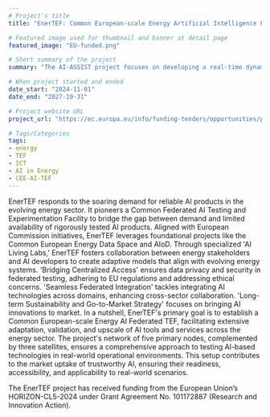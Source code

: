 ```yaml
---
# Project's title
title: "EnerTEF: Common European-scale Energy Artificial Intelligence Federated Testing and Experimentation Facility"

# Featured image used for thumbnail and banner at detail page
featured_image: "EU-funded.png"

# Short summary of the project
summary: "The AI-ASSIST project focuses on developing a real-time dynamic stability assessment (DSA) tool for electric power systems, using artificial intelligence to enhance stability monitoring in response to rapidly changing environmental and technological demands. The project aims to integrate advanced monitoring infrastructure with AI techniques to predict and address potential instabilities in power systems. Organizations involved in this initiative include the University of Ljubljana's Faculty of Electrical Engineering (UL-FE), the Jožef Stefan Institute (JSI), and ELES, Slovenias national transmission system operator. The Jožef Stefan Institute is responsible for developing and optimizing AI techniques for database management and real-time recognition of power system conditions."

# When project started and ended
date_start: "2024-11-01"
date_end: "2027-10-31"

# Project website URL
project_url: "https://ec.europa.eu/info/funding-tenders/opportunities/portal/screen/opportunities/projects-details/43108390/101172887/HORIZON"

# Tags/Categories
tags:
- energy
- TEF
- ICT
- AI in Energy
- CEE-AI-TEF
---
```


EnerTEF responds to the soaring demand for reliable AI products in the evolving energy sector. It pioneers a Common Federated AI Testing and Experimentation Facility to bridge the gap between demand and limited availability of rigorously tested AI products. Aligned with European Commission initiatives, EnerTEF leverages foundational projects like the Common European Energy Data Space and AIoD. Through specialized 'AI Living Labs,' EnerTEF fosters collaboration between energy stakeholders and AI developers to create adaptive models that align with evolving energy systems. 'Bridging Centralized Access' ensures data privacy and security in federated testing, adhering to EU regulations and addressing ethical concerns. 'Seamless Federated Integration' tackles integrating AI technologies across domains, enhancing cross-sector collaboration. 'Long-term Sustainability and Go-to-Market Strategy' focuses on bringing AI innovations to market. In a nutshell, EnerTEF's primary goal is to establish a Common European-scale Energy AI Federated TEF, facilitating extensive adaptation, validation, and upscale of AI tools and services across the energy sector. The project's network of five primary nodes, complemented by three satellites, ensures a comprehensive approach to testing AI-based technologies in real-world operational environments. This setup contributes to the market uptake of trustworthy AI, ensuring their readiness, accessibility, and applicability to real-world scenarios.

Τhe EnerTEF project has received funding from the European Union’s HORIZON-CL5-2024 under Grant Agreement No. 101172887 (Research and Innovation Action).
